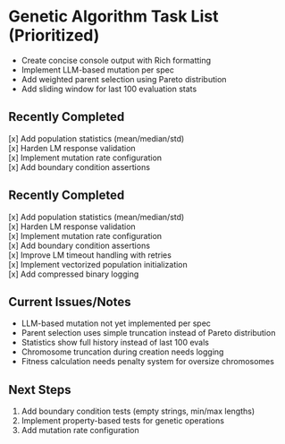 # Genetic Algorithm Task List (Prioritized)

- Create concise console output with Rich formatting  
- Implement LLM-based mutation per spec  
- Add weighted parent selection using Pareto distribution  
- Add sliding window for last 100 evaluation stats  

## Recently Completed
[x] Add population statistics (mean/median/std)  
[x] Harden LM response validation  
[x] Implement mutation rate configuration  
[x] Add boundary condition assertions  

## Recently Completed
[x] Add population statistics (mean/median/std)  
[x] Harden LM response validation  
[x] Implement mutation rate configuration  
[x] Add boundary condition assertions  
[x] Improve LM timeout handling with retries  
[x] Implement vectorized population initialization  
[x] Add compressed binary logging  

## Current Issues/Notes
- LLM-based mutation not yet implemented per spec
- Parent selection uses simple truncation instead of Pareto distribution
- Statistics show full history instead of last 100 evals
- Chromosome truncation during creation needs logging
- Fitness calculation needs penalty system for oversize chromosomes

## Next Steps
1. Add boundary condition tests (empty strings, min/max lengths)
2. Implement property-based tests for genetic operations
3. Add mutation rate configuration
